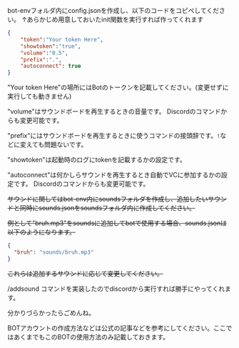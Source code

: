 bot-envフォルダ内にconfig.jsonを作成し、以下のコードをコピぺしてください。
↑あらかじめ用意しておいたinit関数を実行すれば作ってくれます
```json:config.json
{
    "token":"Your token Here",
    "showtoken":"true",
    "volume":"0.5",
    "prefix":".",
    "autoconnect": true
}
```

"Your token Here"の場所にはBotのトークンを記載してください。(変更せずに実行しても動きません)

"volume"はサウンドボードを再生するときの音量です。 Discordのコマンドからも変更可能です。

"prefix"にはサウンドボードを再生するときに使うコマンドの接頭辞です。`!`などに変えても問題ないです。 

"showtoken"は起動時のログにtokenを記載するかの設定です。

"autoconnect"は何かしらサウンドを再生するとき自動でVCに参加するかの設定です。 Discordのコマンドからも変更可能です。

~~サウンドに関してはbot-env内にsoundsフォルダを作成し、追加したいサウンドと同時にsounds.jsonをsoundsフォルダ内に作成してください。~~

~~例として"bruh.mp3"をsoundsに追加してbotで使用する場合、sounds.jsonは以下のようになります。~~
```json:sounds.json
{
  "bruh": "sounds/bruh.mp3"
}
```
~~これらは追加するサウンドに応じて変更してください。~~

/addsound コマンドを実装したのでdiscordから実行すれば勝手にやってくれます。

分かりづらかったらごめんね。


BOTアカウントの作成方法などは公式の記事などを参考にしてください。ここではあくまでもこのBOTの使用方法のみ記載しておきます。
